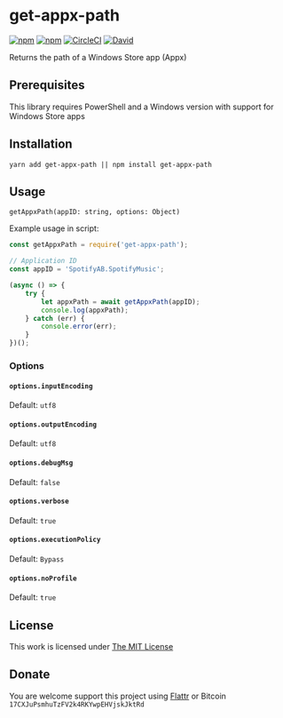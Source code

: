 # get-appx-path

[![npm](https://flat.badgen.net/npm/license/get-appx-path)](https://www.npmjs.org/package/get-appx-path)
[![npm](https://flat.badgen.net/npm/v/get-appx-path)](https://www.npmjs.org/package/get-appx-path)
[![CircleCI](https://flat.badgen.net/circleci/github/idleberg/node-get-appx-path)](https://circleci.com/gh/idleberg/node-get-appx-path)
[![David](https://flat.badgen.net/david/dev/idleberg/node-get-appx-path)](https://david-dm.org/idleberg/node-get-appx-path?type=dev)

Returns the path of a Windows Store app (Appx)

## Prerequisites

This library requires PowerShell and a Windows version with support for Windows Store apps

## Installation

`yarn add get-appx-path || npm install get-appx-path`

## Usage

`getAppxPath(appID: string, options: Object)`

Example usage in script:

```js
const getAppxPath = require('get-appx-path');

// Application ID
const appID = 'SpotifyAB.SpotifyMusic';

(async () => {
    try {
        let appxPath = await getAppxPath(appID);
        console.log(appxPath);
    } catch (err) {
        console.error(err);
    }
})();
```

### Options

#### `options.inputEncoding`

Default: `utf8`

#### `options.outputEncoding`

Default: `utf8`

#### `options.debugMsg`

Default: `false`

#### `options.verbose`

Default: `true`

#### `options.executionPolicy`

Default: `Bypass`

#### `options.noProfile`

Default: `true`

## License

This work is licensed under [The MIT License](https://opensource.org/licenses/MIT)

## Donate

You are welcome support this project using [Flattr](https://flattr.com/submit/auto?user_id=idleberg&url=https://github.com/idleberg/node-get-appx-path) or Bitcoin `17CXJuPsmhuTzFV2k4RKYwpEHVjskJktRd`
